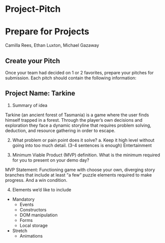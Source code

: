 # Project-Pitch

# Prepare for Projects

Camilla Rees, Ethan Luxton, Michael Gazaway

## Create your Pitch
Once your team had decided on 1 or 2 favorites, prepare your pitches for submission.
Each pitch should contain the following information:

## Project Name: Tarkine

1. Summary of idea

Tarkine (an ancient forest of Tasmania) is a game where the user finds himself trapped in a forest. Through the player’s own decisions and exploration they face a dynamic storyline that requires problem solving, deduction, and resource gathering in order to escape.

2. What problem or pain point does it solve? a. Keep it high level without going into too much detail. (3-4 sentences is enough)
Entertainment

3. Minimum Viable Product (MVP) definition. What is the minimum required for you to present on your demo day?

MVP Statement: Functioning game with choose your own, diverging story branches that include at least “a few” puzzle elements required to make progress. And a win condition.

4. Elements we’d like to include
  - Mandatory
    - Events
    - Constructors
    - DOM manipulation
    - Forms
    - Local storage
  - Stretch
    - Animations


